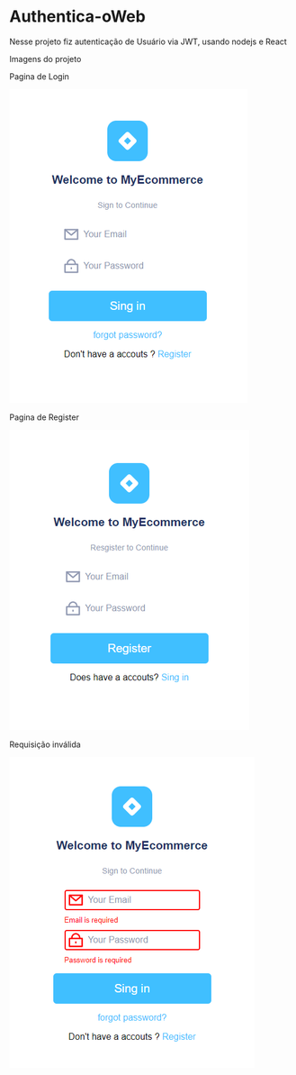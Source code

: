# Authentica-oWeb

Nesse projeto fiz autenticação de Usuário via JWT, usando nodejs e React

Imagens do projeto

Pagina de Login 

![](https://github.com/Giovannelrodrigues/Authentica-oWeb/blob/main/img/Capturar2.PNG)

Pagina de Register

![](https://github.com/Giovannelrodrigues/Authentica-oWeb/blob/main/img/Capturar3.PNG)

Requisição inválida

![](https://github.com/Giovannelrodrigues/Authentica-oWeb/blob/main/img/Capturar.PNG)

